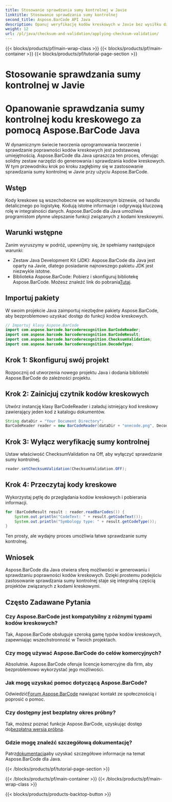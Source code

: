 ```yaml
---
title: Stosowanie sprawdzania sumy kontrolnej w Javie
linktitle: Stosowanie sprawdzania sumy kontrolnej
second_title: Aspose.BarCode API Java
description: Opanuj weryfikację kodów kreskowych w Javie bez wysiłku dzięki Aspose.BarCode. Przewodnik krok po kroku dotyczący sprawdzania sumy kontrolnej. Zwiększ integralność danych swojego oprogramowania!
weight: 12
url: /pl/java/checksum-and-validation/applying-checksum-validation/
---
```


{{< blocks/products/pf/main-wrap-class >}}
{{< blocks/products/pf/main-container >}}
{{< blocks/products/pf/tutorial-page-section >}}

# Stosowanie sprawdzania sumy kontrolnej w Javie

# Opanowanie sprawdzania sumy kontrolnej kodu kreskowego za pomocą Aspose.BarCode Java

W dynamicznym świecie tworzenia oprogramowania tworzenie i sprawdzanie poprawności kodów kreskowych jest podstawową umiejętnością. Aspose.BarCode dla Java upraszcza ten proces, oferując solidny zestaw narzędzi do generowania i sprawdzania kodów kreskowych. W tym przewodniku krok po kroku zagłębimy się w zastosowanie sprawdzania sumy kontrolnej w Javie przy użyciu Aspose.BarCode.

## Wstęp

Kody kreskowe są wszechobecne we współczesnym biznesie, od handlu detalicznego po logistykę. Kodują istotne informacje i odgrywają kluczową rolę w integralności danych. Aspose.BarCode dla Java umożliwia programistom płynne ulepszanie funkcji związanych z kodami kreskowymi.

## Warunki wstępne

Zanim wyruszymy w podróż, upewnijmy się, że spełniamy następujące warunki:

- Zestaw Java Development Kit (JDK): Aspose.BarCode dla Java jest oparty na Javie, dlatego posiadanie najnowszego pakietu JDK jest niezwykle istotne.
-  Biblioteka Aspose.BarCode: Pobierz i skonfiguruj bibliotekę Aspose.BarCode. Możesz znaleźć link do pobrania[Tutaj](https://releases.aspose.com/barcode/java/).

## Importuj pakiety

W swoim projekcie Java zaimportuj niezbędne pakiety Aspose.BarCode, aby bezproblemowo uzyskać dostęp do funkcji kodów kreskowych.

```java
// Importuj klasy Aspose.BarCode
import com.aspose.barcode.barcoderecognition.BarCodeReader;
import com.aspose.barcode.barcoderecognition.BarCodeResult;
import com.aspose.barcode.barcoderecognition.ChecksumValidation;
import com.aspose.barcode.barcoderecognition.DecodeType;
```

## Krok 1: Skonfiguruj swój projekt

Rozpocznij od utworzenia nowego projektu Java i dodania biblioteki Aspose.BarCode do zależności projektu.

## Krok 2: Zainicjuj czytnik kodów kreskowych

Utwórz instancję klasy BarCodeReader i załaduj istniejący kod kreskowy zawierający jeden kod z katalogu dokumentów.

```java
String dataDir = "Your Document Directory";
BarCodeReader reader = new BarCodeReader(dataDir + "onecode.png", DecodeType.ONE_CODE);
```

## Krok 3: Wyłącz weryfikację sumy kontrolnej

Ustaw właściwość ChecksumValidation na Off, aby wyłączyć sprawdzanie sumy kontrolnej.

```java
reader.setChecksumValidation(ChecksumValidation.OFF);
```

## Krok 4: Przeczytaj kody kreskowe

Wykorzystaj pętlę do przeglądania kodów kreskowych i pobierania informacji.

```java
for (BarCodeResult result : reader.readBarCodes()) {
    System.out.println("CodeText: " + result.getCodeText());
    System.out.println("Symbology type: " + result.getCodeType());
}
```

Ten prosty, ale wydajny proces umożliwia łatwe sprawdzanie sumy kontrolnej.

## Wniosek

Aspose.BarCode dla Java otwiera sferę możliwości w generowaniu i sprawdzaniu poprawności kodów kreskowych. Dzięki prostemu podejściu zastosowanie sprawdzania sumy kontrolnej staje się integralną częścią projektów związanych z kodami kreskowymi.

## Często Zadawane Pytania

### Czy Aspose.BarCode jest kompatybilny z różnymi typami kodów kreskowych?
Tak, Aspose.BarCode obsługuje szeroką gamę typów kodów kreskowych, zapewniając wszechstronność w Twoich projektach.

### Czy mogę używać Aspose.BarCode do celów komercyjnych?
Absolutnie. Aspose.BarCode oferuje licencje komercyjne dla firm, aby bezproblemowo wykorzystać jego możliwości.

### Jak mogę uzyskać pomoc dotyczącą Aspose.BarCode?
 Odwiedzić[Forum Aspose.BarCode](https://forum.aspose.com/c/barcode/13) nawiązać kontakt ze społecznością i poprosić o pomoc.

### Czy dostępny jest bezpłatny okres próbny?
 Tak, możesz poznać funkcje Aspose.BarCode, uzyskując dostęp do[bezpłatna wersja próbna](https://releases.aspose.com/).

### Gdzie mogę znaleźć szczegółową dokumentację?
 Patrz[dokumentacja](https://reference.aspose.com/barcode/java/)aby uzyskać szczegółowe informacje na temat Aspose.BarCode dla Java.


{{< /blocks/products/pf/tutorial-page-section >}}

{{< /blocks/products/pf/main-container >}}
{{< /blocks/products/pf/main-wrap-class >}}

{{< blocks/products/products-backtop-button >}}
